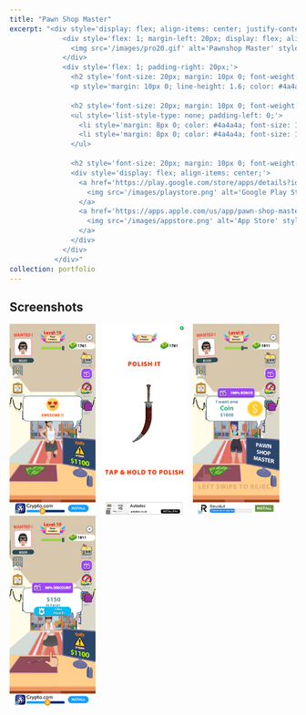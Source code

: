 ```yaml
---
title: "Pawn Shop Master"
excerpt: "<div style='display: flex; align-items: center; justify-content: space-between; font-size: 14px; background: linear-gradient(135deg, #f8f9fa, #e9ecef); padding: 20px; border-radius: 12px; box-shadow: 0 4px 12px rgba(0, 0, 0, 0.08);'>
             <div style='flex: 1; margin-left: 20px; display: flex; align-items: center; justify-content: center; overflow: hidden;'>
               <img src='/images/pro20.gif' alt='Pawnshop Master' style='max-width: 100%; border-radius: 12px; box-shadow: 0 4px 12px rgba(0, 0, 0, 0.08); transition: transform 0.3s ease; object-fit: cover;'>
             </div>
             <div style='flex: 1; padding-right: 20px;'>
               <h2 style='font-size: 20px; margin: 10px 0; font-weight: 600; color: #2c3e50; text-transform: uppercase; letter-spacing: 1px;'>Description</h2>
               <p style='margin: 10px 0; line-height: 1.6; color: #4a4a4a; font-size: 14px;'><b style='color: #2c3e50;'>Pawn Shop Master</b> is a simulation game where you play as a pawnshop owner and try to spot hidden gems from customers. People are lining up to make a better deal. Do bargaining to get the price as low as possible before you buy it off them. Be careful about fakes before you make a deal! Since its release, <b style='color: #2c3e50;'>Pawn Shop Master</b> has achieved over <b style='color: #2c3e50;'>40 million downloads</b> across iOS and Android. Click on the game title for more info.</p>

               <h2 style='font-size: 20px; margin: 10px 0; font-weight: 600; color: #2c3e50; text-transform: uppercase; letter-spacing: 1px;'>Contribution</h2>
               <ul style='list-style-type: none; padding-left: 0;'>
                 <li style='margin: 8px 0; color: #4a4a4a; font-size: 14px;'><span style='color: #0077b6; font-weight: 500; margin-right: 8px;'>•</span> Contributed in economy design and balancing.</li>
                 <li style='margin: 8px 0; color: #4a4a4a; font-size: 14px;'><span style='color: #0077b6; font-weight: 500; margin-right: 8px;'>•</span> Playtested and reported major issues before shipping for production.</li>
               </ul>

               <h2 style='font-size: 20px; margin: 10px 0; font-weight: 600; color: #2c3e50; text-transform: uppercase; letter-spacing: 1px;'>Link</h2>
               <div style='display: flex; align-items: center;'>
                 <a href='https://play.google.com/store/apps/details?id=com.alphapotato.pawnshopmaster' style='margin-right: 10px;'>
                   <img src='/images/playstore.png' alt='Google Play Store' style='height: 30px; filter: brightness(0.9);'>
                 </a>
                 <a href='https://apps.apple.com/us/app/pawn-shop-master/id1511472595'>
                   <img src='/images/appstore.png' alt='App Store' style='height: 30px; filter: brightness(0.9);'>
                 </a>
               </div>
             </div>
           </div>"
collection: portfolio
---
```

Screenshots
-----
<div style="display: flex; flex-wrap: wrap;">
  <img src="/images/pawn02.jpg" alt="Screenshot 1" style="margin-right: 10px; width: 30%;">
  <img src="/images/pawn01.jpg" alt="Screenshot 2" style="margin-right: 10px; width: 30%;">
  <img src="/images/pawn03.jpg" alt="Screenshot 3" style="margin-right: 10px; width: 30%;">
  <img src="/images/pawn04.jpg" alt="Screenshot 3" style="margin-right: 10px; width: 30%;">
</div>



